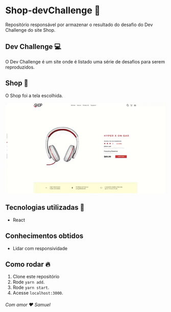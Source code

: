 # Shop-devChallenge :rocket:

Repositório responsável por armazenar o resultado do desafio do Dev Challenge do site Shop.

## Dev Challenge :computer:

O Dev Challenge é um site onde é listado uma série de desafios para serem reproduzidos.

## Shop :rocket:

O Shop foi a tela escolhida.

![codar](./src/examples/home.gif)

## Tecnologias utilizadas :book:

- React

## Conhecimentos obtidos

- Lidar com responsividade

## Como rodar :fire:

1. Clone este repositório
1. Rode `yarn add`.
1. Rode `yarn start`.
1. Acesse `localhost:3000`.

###### Com amor :heart: Samuel
